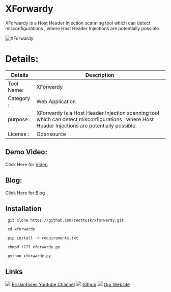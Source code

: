 XForwardy
============
XForwardy is a Host Header Injection scanning tool which can detect misconfigurations , where Host Header Injections are potentially possible.

![XForwardy](https://www.briskinfosec.com//assets/tooloftheday/Copy_of_Briskinfosec_TOD_Latest_samples_4.jpg)

Details:
============
|  Details | Description   |
| ------------ | ------------ |
|Tool Name:| XForwardy |
|Category :| Web Application|
|purpose  :| XForwardy is a Host Header Injection scanning tool which can detect misconfigurations , where Host Header Injections are potentially possible. |
|License :| Opensource

Demo Video:
-----------------
Click Here for [Video](https://www.youtube.com/watch?v=VtjF5LBT0uo "Video")

Blog: 
--------------
Click Here for [Blog](https://www.briskinfosec.com/tooloftheday/toolofthedaydetail/XFORWARDY- "Blog")

Installation
----------------
     git clone https://github.com/roottusk/xforwardy.git
	 
     cd xforwardy
	 
     pip install -r requirements.txt
    
     chmod +777 xforwardy.py
     
     python xforwardy.py
Links
----------------
![ ](https://img.icons8.com/color/15/000000/youtube-play.png) [Briskinfosec Youtube Channel](https://www.youtube.com/channel/UCcPmqqYETcO_7-6p_uUsF1w "Briskinfosec Youtube Channel")
 ![ ](https://img.icons8.com/glyph-neue/15/000000/github.png) [Github](https://github.com/briskinfosec "Github") 
![ ](https://img.icons8.com/ios/15/000000/internet--v2.png) [Our Website](https://www.briskinfosec.com/ "Our Website")
